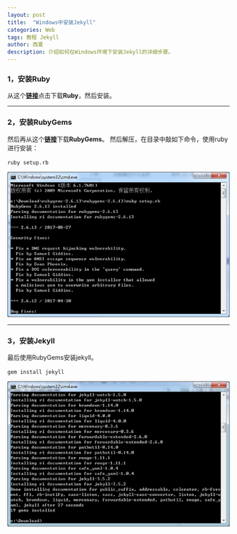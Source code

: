 ```yaml
---
layout: post
title:  "Windows中安装Jekyll"
categories: Web
tags: 教程 Jekyll
author: 西夏
description: 介绍如何在Windows环境下安装Jekyll的详细步骤。
---
```


### 1，安装Ruby
从这个[**链接**][ruby-download-link]点击下载**Ruby**，然后安装。

--- 
### 2，安装RubyGems
然后再从这个[**链接**][gems-download-link]下载**RubyGems**。
然后解压，在目录中敲如下命令，使用ruby进行安装：

`ruby setup.rb`

![ruby install gems][ruby-install-gems]

--- 
### 3，安装Jekyll
最后使用RubyGems安装jekyll。

`gem install jekyll`

![ruby install jekyll][ruby-install-jekyll]

[ruby-install-gems]:/images/post/2017-09-08-install-jekyll-to-windows/ruby-install-gems.png  "ruby install gems"
[ruby-install-jekyll]:/images/post/2017-09-08-install-jekyll-to-windows/ruby-install-jekyll.png  "ruby install jekyll"

[ruby-download-link]: https://rubyinstaller.org/downloads/
[gems-download-link]: https://rubygems.org/pages/download